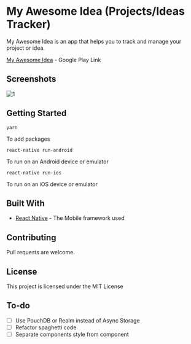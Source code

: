 # My Awesome Idea (Projects/Ideas Tracker)

My Awesome Idea is an app that helps you to track and manage your project or idea.

[My Awesome Idea](https://play.google.com/store/apps/details?id=com.myawesomeproject60&hl=pt_BR) - Google Play Link


## Screenshots
![1](https://lh3.googleusercontent.com/yZZdq_rIJLlEPD069wRABoOrnSuUpe4cWfgnOXjruTxzwzZdh8LizUqCVf36uHMzM-U=w1920-h937-rw)

## Getting Started

`yarn`

To add packages

`react-native run-android`

To run on an Android device or emulator

`react-native run-ios`

To run on an iOS device or emulator

## Built With

* [React Native](https://facebook.github.io/react-native/) - The Mobile framework used

## Contributing

Pull requests are welcome.

## License

This project is licensed under the MIT License

## To-do

- [ ] Use PouchDB or Realm instead of Async Storage
- [ ] Refactor spaghetti code
- [ ] Separate components style from component
